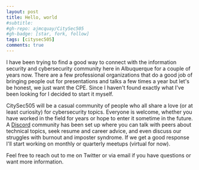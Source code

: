 ```yaml
---
layout: post
title: Hello, world
#subtitle: 
#gh-repo: ajmcquay/CitySec505
#gh-badge: [star, fork, follow]
tags: [citysec505]
comments: true
---
```


I have been trying to find a good way to connect with the information security and cybersecurity community here in Albuquerque for a couple of years now. There are a few professional organizations that do a good job of bringing people out for presentations and talks a few times a year but let's be honest, we just want the CPE. Since I haven't found exactly what I've been looking for I decided to start it myself.

CitySec505 will be a casual community of people who all share a love (or at least curiosity) for cybersecurity topics. Everyone is welcome, whether you have worked in the field for years or hope to enter it sometime in the future. A [Discord](https://discord.gg/YunuV5Z) community has been set up where you can talk with peers about technical topics, seek resume and career advice, and even discuss our struggles with burnout and imposter syndrome. If we get a good response I'll start working on monthly or quarterly meetups (virtual for now).

Feel free to reach out to me on Twitter or via email if you have questions or want more information.
